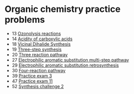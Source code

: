 # Organic chemistry practice problems

- 13 [Ozonolysis reactions](ozonolysis-reactions)
- 14 [Acidity of carboxylic acids](acidity-of-carboxylic-acid)
- 18 [Vicinal Dihalide Synthesis](vicinal-dihalide-synthesis)
- 19 [Three-step synthesis](three-step-synthesis)
- 20 [Three reaction pathway](three-reaction-pathway)
- 27 [Electrophilic aromatic substitution multi-step pathway](electrophilic-aromatic-substitution)
- 29 [Electrophilic aromatic substitution retrosynthesis](electrophilic-aromatic-substitution-retrosynthesis)
- 30 [Four-reaction pathway](practice-problem-four-reaction-pathway)
- 39 [Practice exam 3](exam-3)
- 47 [Practice exam 11](exam-11)
- 52 [Synthesis challenge 2](synthesis-challenge-2)